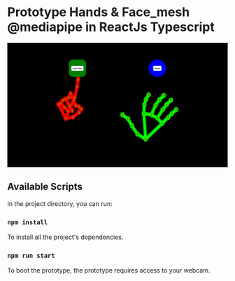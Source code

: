 # Prototype Hands & Face_mesh @mediapipe in ReactJs Typescript

![Image of the prototype](./screenshot_prototype.png)

## Available Scripts

In the project directory, you can run:

### `npm install`

To install all the project's dependencies.

### `npm run start`

To boot the prototype, the prototype requires access to your webcam. 

